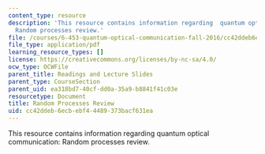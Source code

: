 ```yaml
---
content_type: resource
description: 'This resource contains information regarding  quantum optical communication:
  Random processes review.'
file: /courses/6-453-quantum-optical-communication-fall-2016/cc42ddeb6ecbebf44489373bacf631ea_MIT6_453F16_Random_Proc.pdf
file_type: application/pdf
learning_resource_types: []
license: https://creativecommons.org/licenses/by-nc-sa/4.0/
ocw_type: OCWFile
parent_title: Readings and Lecture Slides
parent_type: CourseSection
parent_uid: ea318bd7-40cf-dd0a-35a9-b8841f41c03e
resourcetype: Document
title: Random Processes Review
uid: cc42ddeb-6ecb-ebf4-4489-373bacf631ea
---
```

This resource contains information regarding  quantum optical communication: Random processes review.